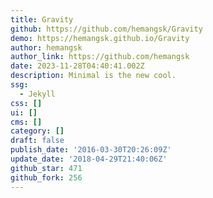 ```yaml
---
title: Gravity
github: https://github.com/hemangsk/Gravity
demo: https://hemangsk.github.io/Gravity
author: hemangsk
author_link: https://github.com/hemangsk
date: 2023-11-28T04:40:41.002Z
description: Minimal is the new cool.
ssg:
  - Jekyll
css: []
ui: []
cms: []
category: []
draft: false
publish_date: '2016-03-30T20:26:09Z'
update_date: '2018-04-29T21:40:06Z'
github_star: 471
github_fork: 256
---
```

